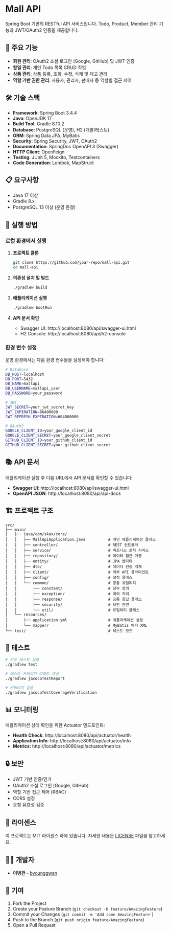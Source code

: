 # Mall API

Spring Boot 기반의 RESTful API 서비스입니다. Todo, Product, Member 관리 기능과 JWT/OAuth2 인증을 제공합니다.

## 🚀 주요 기능

- **회원 관리**: OAuth2 소셜 로그인 (Google, GitHub) 및 JWT 인증
- **할일 관리**: 개인 Todo 목록 CRUD 작업
- **상품 관리**: 상품 등록, 조회, 수정, 삭제 및 재고 관리
- **역할 기반 권한 관리**: 사용자, 관리자, 판매자 등 역할별 접근 제어

## 🛠 기술 스택

- **Framework**: Spring Boot 3.4.4
- **Java**: OpenJDK 17
- **Build Tool**: Gradle 8.10.2
- **Database**: PostgreSQL (운영), H2 (개발/테스트)
- **ORM**: Spring Data JPA, MyBatis
- **Security**: Spring Security, JWT, OAuth2
- **Documentation**: SpringDoc OpenAPI 3 (Swagger)
- **HTTP Client**: OpenFeign
- **Testing**: JUnit 5, Mockito, Testcontainers
- **Code Generation**: Lombok, MapStruct

## 📋 요구사항

- Java 17 이상
- Gradle 8.x
- PostgreSQL 13 이상 (운영 환경)

## 🚀 실행 방법

### 로컬 환경에서 실행

1. **프로젝트 클론**
   ```bash
   git clone https://github.com/your-repo/mall-api.git
   cd mall-api
   ```

2. **의존성 설치 및 빌드**
   ```bash
   ./gradlew build
   ```

3. **애플리케이션 실행**
   ```bash
   ./gradlew bootRun
   ```

4. **API 문서 확인**
   - Swagger UI: http://localhost:8080/api/swagger-ui.html
   - H2 Console: http://localhost:8080/api/h2-console

### 환경 변수 설정

운영 환경에서는 다음 환경 변수들을 설정해야 합니다:

```bash
# Database
DB_HOST=localhost
DB_PORT=5432
DB_NAME=mallapi
DB_USERNAME=mallapi_user
DB_PASSWORD=your_password

# JWT
JWT_SECRET=your_jwt_secret_key
JWT_EXPIRATION=86400000
JWT_REFRESH_EXPIRATION=604800000

# OAuth2
GOOGLE_CLIENT_ID=your_google_client_id
GOOGLE_CLIENT_SECRET=your_google_client_secret
GITHUB_CLIENT_ID=your_github_client_id
GITHUB_CLIENT_SECRET=your_github_client_secret
```

## 📚 API 문서

애플리케이션 실행 후 다음 URL에서 API 문서를 확인할 수 있습니다:

- **Swagger UI**: http://localhost:8080/api/swagger-ui.html
- **OpenAPI JSON**: http://localhost:8080/api/api-docs

## 🏗 프로젝트 구조

```
src/
├── main/
│   ├── java/com/skax/core/
│   │   ├── MallApiApplication.java          # 메인 애플리케이션 클래스
│   │   ├── controller/                      # REST 컨트롤러
│   │   ├── service/                         # 비즈니스 로직 서비스
│   │   ├── repository/                      # 데이터 접근 계층
│   │   ├── entity/                          # JPA 엔티티
│   │   ├── dto/                             # 데이터 전송 객체
│   │   ├── client/                          # 외부 API 클라이언트
│   │   ├── config/                          # 설정 클래스
│   │   └── common/                          # 공통 유틸리티
│   │       ├── constant/                    # 상수 정의
│   │       ├── exception/                   # 예외 처리
│   │       ├── response/                    # 공통 응답 클래스
│   │       ├── security/                    # 보안 관련
│   │       └── util/                        # 유틸리티 클래스
│   └── resources/
│       ├── application.yml                  # 애플리케이션 설정
│       └── mapper/                          # MyBatis 매퍼 XML
└── test/                                    # 테스트 코드
```

## 🧪 테스트

```bash
# 모든 테스트 실행
./gradlew test

# 테스트 커버리지 리포트 생성
./gradlew jacocoTestReport

# 커버리지 검증
./gradlew jacocoTestCoverageVerification
```

## 📊 모니터링

애플리케이션 상태 확인을 위한 Actuator 엔드포인트:

- **Health Check**: http://localhost:8080/api/actuator/health
- **Application Info**: http://localhost:8080/api/actuator/info
- **Metrics**: http://localhost:8080/api/actuator/metrics

## 🔒 보안

- JWT 기반 인증/인가
- OAuth2 소셜 로그인 (Google, GitHub)
- 역할 기반 접근 제어 (RBAC)
- CORS 설정
- 요청 유효성 검증

## 📝 라이센스

이 프로젝트는 MIT 라이센스 하에 있습니다. 자세한 내용은 [LICENSE](LICENSE) 파일을 참고하세요.

## 👨‍💻 개발자

- **이병관** - [byounggwan](https://github.com/byounggwan)

## 🤝 기여

1. Fork the Project
2. Create your Feature Branch (`git checkout -b feature/AmazingFeature`)
3. Commit your Changes (`git commit -m 'Add some AmazingFeature'`)
4. Push to the Branch (`git push origin feature/AmazingFeature`)
5. Open a Pull Request
